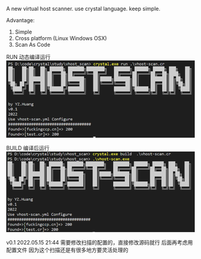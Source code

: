 
A new virtual host scanner. 
use crystal language.
keep simple.

Advantage:
1. Simple
2. Cross platform (Linux Windows OSX)
3. Scan As Code


RUN
动态编译运行
![run](run.png)


BUILD
编译后运行
![build](build.png)

v0.1
2022.05.15 21:44
需要修改扫描的配置的，直接修改源码就行
后面再考虑用配置文件
因为这个扫描还是有很多地方要灵活处理的


